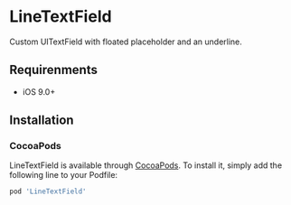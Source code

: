 # LineTextField
Custom UITextField with floated placeholder and an underline.

## Requirenments

- iOS 9.0+

## Installation

### CocoaPods

LineTextField is available through [CocoaPods](https://cocoapods.org). To install it, simply add the following line to your Podfile:

```ruby
pod 'LineTextField'
```


